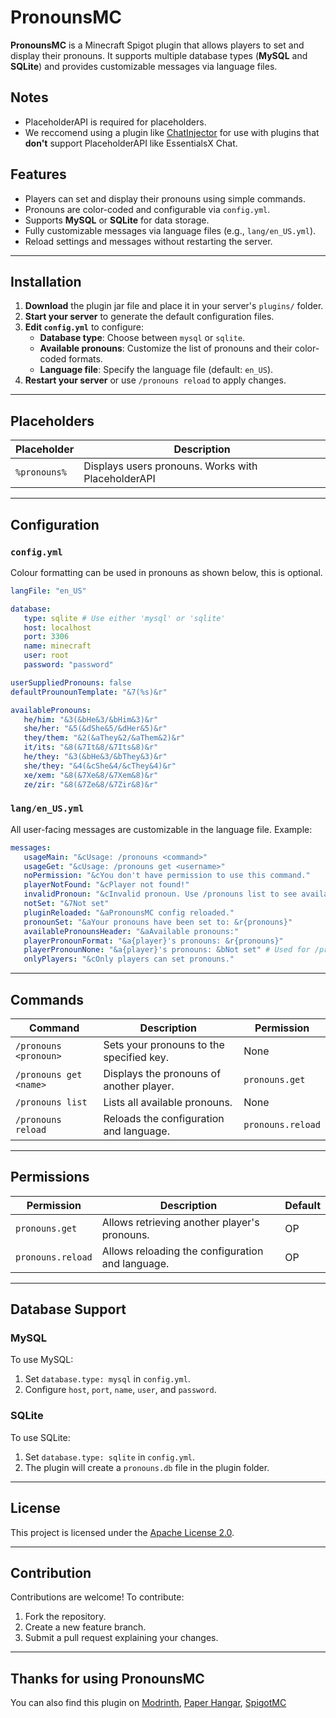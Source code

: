 # PronounsMC

**PronounsMC** is a Minecraft Spigot plugin that allows players to set and display their pronouns. It supports multiple database types (**MySQL** and **SQLite**) and provides customizable messages via language files.

## Notes

- PlaceholderAPI is required for placeholders.
- We reccomend using a plugin like [ChatInjector](https://www.spigotmc.org/resources/chatinjector-1-13.81201/) for use with plugins that **don't** support PlaceholderAPI like EssentialsX Chat.

## Features

- Players can set and display their pronouns using simple commands.
- Pronouns are color-coded and configurable via `config.yml`.
- Supports **MySQL** or **SQLite** for data storage.
- Fully customizable messages via language files (e.g., `lang/en_US.yml`).
- Reload settings and messages without restarting the server.

---

## Installation

1. **Download** the plugin jar file and place it in your server's `plugins/` folder.
2. **Start your server** to generate the default configuration files.
3. **Edit `config.yml`** to configure:
    - **Database type**: Choose between `mysql` or `sqlite`.
    - **Available pronouns**: Customize the list of pronouns and their color-coded formats.
    - **Language file**: Specify the language file (default: `en_US`).
4. **Restart your server** or use `/pronouns reload` to apply changes.

---

## Placeholders

| Placeholder            | Description                                |
|------------------------|--------------------------------------------|
| `%pronouns%`           | Displays users pronouns. Works with PlaceholderAPI   |

---

## Configuration

### `config.yml`

Colour formatting can be used in pronouns as shown below, this is optional.

```yaml
langFile: "en_US"

database:
   type: sqlite # Use either 'mysql' or 'sqlite'
   host: localhost
   port: 3306
   name: minecraft
   user: root
   password: "password"

userSuppliedPronouns: false
defaultProunounTemplate: "&7(%s)&r"

availablePronouns:
   he/him: "&3(&bHe&3/&bHim&3)&r"
   she/her: "&5(&dShe&5/&dHer&5)&r"
   they/them: "&2(&aThey&2/&aThem&2)&r"
   it/its: "&8(&7It&8/&7Its&8)&r"
   he/they: "&3(&bHe&3/&bThey&3)&r"
   she/they: "&4(&cShe&4/&cThey&4)&r"
   xe/xem: "&8(&7Xe&8/&7Xem&8)&r"
   ze/zir: "&8(&7Ze&8/&7Zir&8)&r"

```

### `lang/en_US.yml`

All user-facing messages are customizable in the language file. Example:

```yaml
messages:
   usageMain: "&cUsage: /pronouns <command>"
   usageGet: "&cUsage: /pronouns get <username>"
   noPermission: "&cYou don't have permission to use this command."
   playerNotFound: "&cPlayer not found!"
   invalidPronoun: "&cInvalid pronoun. Use /pronouns list to see available options."
   notSet: "&7Not set"
   pluginReloaded: "&aPronounsMC config reloaded."
   pronounSet: "&aYour pronouns have been set to: &r{pronouns}"
   availablePronounsHeader: "&aAvailable pronouns:"
   playerPronounFormat: "&a{player}'s pronouns: &r{pronouns}"
   playerPronounNone: "&a{player}'s pronouns: &bNot set" # Used for /pronouns get <username>
   onlyPlayers: "&cOnly players can set pronouns."
```

---

## Commands

| Command                | Description                                | Permission          |
|------------------------|--------------------------------------------|---------------------|
| `/pronouns <pronoun>`  | Sets your pronouns to the specified key.   | None                |
| `/pronouns get <name>` | Displays the pronouns of another player.   | `pronouns.get`      |
| `/pronouns list`       | Lists all available pronouns.              | None                |
| `/pronouns reload`     | Reloads the configuration and language.    | `pronouns.reload`   |

---

## Permissions

| Permission          | Description                              | Default |
|---------------------|------------------------------------------|---------|
| `pronouns.get`      | Allows retrieving another player's pronouns. | OP      |
| `pronouns.reload`   | Allows reloading the configuration and language. | OP      |

---

## Database Support

### MySQL
To use MySQL:
1. Set `database.type: mysql` in `config.yml`.
2. Configure `host`, `port`, `name`, `user`, and `password`.

### SQLite
To use SQLite:
1. Set `database.type: sqlite` in `config.yml`.
2. The plugin will create a `pronouns.db` file in the plugin folder.

---

## License
This project is licensed under the [Apache License 2.0](https://www.apache.org/licenses/LICENSE-2.0.txt).

---

## Contribution

Contributions are welcome! To contribute:
1. Fork the repository.
2. Create a new feature branch.
3. Submit a pull request explaining your changes.

---

## Thanks for using PronounsMC
You can also find this plugin on [Modrinth](https://modrinth.com/plugin/PronounsMC), [Paper Hangar](https://hangar.papermc.io/Alfie51m/PronounsMC), [SpigotMC](https://www.spigotmc.org/resources/PronounsMC.122068/)
